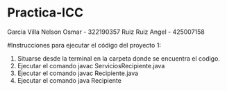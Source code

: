 # Practica-ICC

García Villa Nelson Osmar - 322190357
Ruiz Ruiz Angel - 425007158

#Instrucciones para ejecutar el código del proyecto 1:

1. Situarse desde la terminal en la carpeta donde se encuentra el codigo.
2. Ejecutar el comando javac ServiciosRecipiente.java
3. Ejecutar el comando javac Recipiente.java
4. Ejecutar el comando java Recipiente
